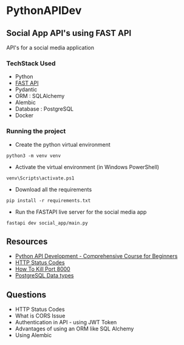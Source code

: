 # PythonAPIDev

## Social App API's using FAST API 
API's for a social media application

### TechStack Used 
- Python 
- [FAST API](https://fastapi.tiangolo.com/tutorial/)
- Pydantic
- ORM : SQLAlchemy
- Alembic
- Database : PostgreSQL
- Docker

### Running the project 

- Create the python virtual environment 
```
python3 -m venv venv 
```

- Activate the virtual environment (in Windows PowerShell)
```
venv\Scripts\activate.ps1
```

- Download all the requirements
```
pip install -r requirements.txt
```

- Run the FASTAPI live server for the social media app
```
fastapi dev social_app/main.py
```


## Resources 

- [Python API Development - Comprehensive Course for Beginners](https://www.youtube.com/watch?v=0sOvCWFmrtA)
- [HTTP Status Codes](https://developer.mozilla.org/en-US/docs/Web/HTTP/Reference/Status)
- [How To Kill Port 8000](https://canonigod.medium.com/how-to-kill-port-8000-c251b0e7017d)
- [PostgreSQL Data types](https://www.postgresql.org/docs/current/datatype.html)

## Questions 
- HTTP Status Codes 
- What is CORS Issue
- Authentication in API - using JWT Token
- Advantages of using an ORM like SQL Alchemy 
- Using Alembic